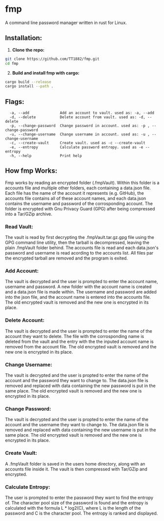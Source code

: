 # fmp

A command line password manager written in rust for Linux.

## Installation:
1. **Clone the repo:**
```bash
git clone https://github.com/TT1882/fmp.git
cd fmp
```
2. **Build and install fmp with cargo:**
```bash
cargo build --release
cargo install --path .
```

## Flags:
```flags
  -a, --add              Add an account to vault. used as: -a, --add
  -d, --delete           Delete account from vault. used as: -d, --delete
  -p, --change-password  Change password in account. used as: -p , --change-password
  -u, --change-username  Change username in account. used as: -u , --change-username
  -c, --create-vault     Create vault. used as -c --create-vault
  -e, --entropy          Calculate password entropy. used as -e --entropy
  -h, --help             Print help
```
###

## How fmp Works:
Fmp works by reading an encrypted folder (.fmpVault). Within this folder is a accounts file and multiple other folders, each containing a data.json file. Each file has the name of the account it represents (e.g. GitHub), the accounts file contains all of these account names, and each data.json contains the username and password of the corrosponding account. The folder is encrypted with Gnu Privacy Guard (GPG) after being compressed into a Tar/GZip archive.
### Read Vault:
The vault is read by first decrypting the .fmpVault.tar.gz.gpg file using the GPG command line utility, then the tarball is decompressed, leaving the plain .fmpVault folder behind. The accounts file is read and each data.json's password and username is read acording to the accounts list. All files par the encrypted tarball are removed and the program is exited.
### Add Account:
The vault is decrypted and the user is prompted to enter the account name, username and password. A new folder with the account name is created and a data.json file is made within. The username and password are added into the json file, and the account name is entered into the accounts file. The old encrypted vault is removed and the new one is encrypted in its place.
### Delete Account:
The vault is decrypted and the user is prompted to enter the name of the account they want to delete. The file with the corrosponding name is deleted from the vault and the entry with the the inputed account name is removed from the account file. The old encrypted vault is removed and the new one is encrypted in its place.
### Change Username:
The vault is decrypted and the user is propted to enter the name of the account and the password they want to change to. The data.json file is removed and replaced with data containing the new password is put in the same place. The old encrypted vault is removed and the new one is encrypted in its place.
### Change Password:
The vault is decrypted and the user is propted to enter the name of the account and the username they want to change to. The data.json file is removed and replaced with data containing the new username is put in the same place. The old encrypted vault is removed and the new one is encrypted in its place.
### Create Vault:
A .fmpVault folder is saved in the users home directory, along with an accounts file inside it. The vault is then compressed with Tar/GZip and encrypted.
### Calculate Entropy:
The user is prompted to enter the password they want to find the entropy of. The character pool size of the password is found and the entropy is calculated with the formula L * log2(C), where L is the length of the password and C is the character pool. The entropy is ranked and displayed.
